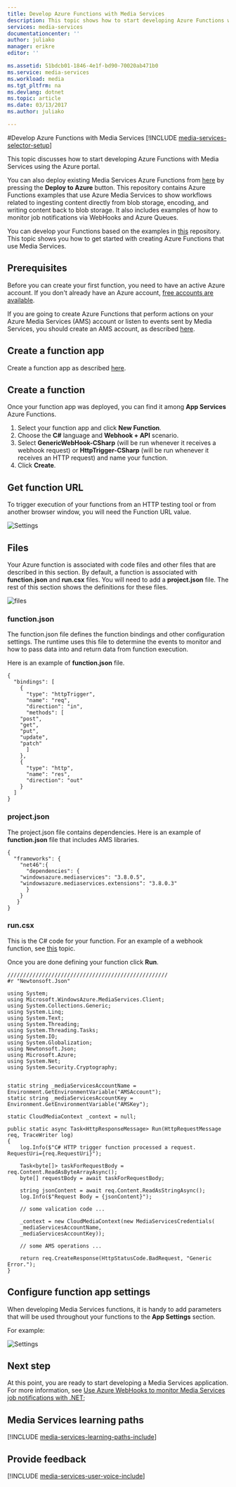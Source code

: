 ```yaml
---
title: Develop Azure Functions with Media Services
description: This topic shows how to start developing Azure Functions with Media Services using the Azure portal.
services: media-services
documentationcenter: ''
author: juliako
manager: erikre
editor: ''

ms.assetid: 51bdcb01-1846-4e1f-bd90-70020ab471b0
ms.service: media-services
ms.workload: media
ms.tgt_pltfrm: na
ms.devlang: dotnet
ms.topic: article
ms.date: 03/13/2017
ms.author: juliako

---
```

#Develop Azure Functions with Media Services
[!INCLUDE [media-services-selector-setup](../../includes/media-services-selector-setup.md)]

This topic discusses how to start developing Azure Functions with Media Services using the Azure portal. 

You can also deploy existing Media Services Azure Functions from [here](https://github.com/Azure-Samples/media-services-dotnet-functions-integration) by pressing the **Deploy to Azure** button. This repository contains Azure Functions examples that use Azure Media Services to show workflows related to ingesting content directly from blob storage, encoding, and writing content back to blob storage. It also includes examples of how to monitor job notifications via WebHooks and Azure Queues.

You can develop your Functions based on the examples in [this](https://github.com/Azure-Samples/media-services-dotnet-Functions-integration) repository. This topic shows you how to get started with creating Azure Functions that use Media Services. 

## Prerequisites

Before you can create your first function, you need to have an active Azure account. If you don't already have an Azure account, [free accounts are available](https://azure.microsoft.com/free/).

If you are going to create Azure Functions that perform actions on your Azure Media Services (AMS) account or listen to events sent by Media Services, you should create an AMS account, as described [here](media-services-portal-create-account.md).

## Create a function app

Create a function app as described [here](../azure-functions/functions-create-first-azure-function-azure-portal.md#create-a-function-app).

## Create a function

Once your function app was deployed, you can find it among **App Services** Azure Functions. 

1. Select your function app and click **New Function**.
3. Choose the **C#** language and **Webhook + API** scenario.
3. Select **GenericWebHook-CSharp** (will be run whenever it receives a webhook request) or **HttpTrigger-CSharp** (will be run whenever it receives an HTTP request) and name your function.
4. Click **Create**. 

## Get function URL

To trigger execution of your functions from an HTTP testing tool or from another browser window, you will need the Function URL value. 

![Settings](./media/media-services-azure-functions/media-services-azure-functions002.png)

## Files

Your Azure function is associated with code files and other files that are described in this section. By default, a function is associated with **function.json** and **run.csx** files. You will need to add a **project.json** file. The rest of this section shows the definitions for these files.

![files](./media/media-services-azure-functions/media-services-azure-functions003.png)

### function.json

The function.json file defines the function bindings and other configuration settings. The runtime uses this file to determine the events to monitor and how to pass data into and return data from function execution. 

Here is an example of **function.json** file.

	{
	  "bindings": [
	    {
	      "type": "httpTrigger",
	      "name": "req",
	      "direction": "in",
	      "methods": [
		"post",
		"get",
		"put",
		"update",
		"patch"
	      ]
	    },
	    {
	      "type": "http",
	      "name": "res",
	      "direction": "out"
	    }
	  ]
	}
	
### project.json

The project.json file contains dependencies. Here is an example of **function.json** file that includes AMS libraries.

	{
	  "frameworks": {
	    "net46":{
	      "dependencies": {
		"windowsazure.mediaservices": "3.8.0.5",
		"windowsazure.mediaservices.extensions": "3.8.0.3"
	      }
	    }
	   }
	}
	
### run.csx

This is the C# code for your function. For an example of a webhook function, see [this](media-services-dotnet-check-job-progress-with-webhooks.md) topic. 

Once you are done defining your function click **Run**.
	
	///////////////////////////////////////////////////
	#r "Newtonsoft.Json"
	
	using System;
	using Microsoft.WindowsAzure.MediaServices.Client;
	using System.Collections.Generic;
	using System.Linq;
	using System.Text;
	using System.Threading;
	using System.Threading.Tasks;
	using System.IO;
	using System.Globalization;
	using Newtonsoft.Json;
	using Microsoft.Azure;
	using System.Net;
	using System.Security.Cryptography;
	

	static string _mediaServicesAccountName = Environment.GetEnvironmentVariable("AMSAccount");
	static string _mediaServicesAccountKey = Environment.GetEnvironmentVariable("AMSKey");
	
	static CloudMediaContext _context = null;
	
	public static async Task<HttpResponseMessage> Run(HttpRequestMessage req, TraceWriter log)
	{
	    log.Info($"C# HTTP trigger function processed a request. RequestUri={req.RequestUri}");
	
	    Task<byte[]> taskForRequestBody = req.Content.ReadAsByteArrayAsync();
	    byte[] requestBody = await taskForRequestBody;
	
	    string jsonContent = await req.Content.ReadAsStringAsync();
	    log.Info($"Request Body = {jsonContent}");
	
		// some valication code ...

        _context = new CloudMediaContext(new MediaServicesCredentials(
        _mediaServicesAccountName,
        _mediaServicesAccountKey));

		// some AMS operations ...
  	
	    return req.CreateResponse(HttpStatusCode.BadRequest, "Generic Error.");
	}



## Configure function app settings

When developing Media Services functions, it is handy to add parameters that will be used throughout your functions to the **App Settings** section. 

For example:

![Settings](./media/media-services-azure-functions/media-services-azure-functions001.png)


## Next step

At this point, you are ready to start developing a Media Services application. For more information, see [Use Azure WebHooks to monitor Media Services job notifications with .NET](media-services-dotnet-check-job-progress-with-webhooks.md);   

## Media Services learning paths
[!INCLUDE [media-services-learning-paths-include](../../includes/media-services-learning-paths-include.md)]

## Provide feedback
[!INCLUDE [media-services-user-voice-include](../../includes/media-services-user-voice-include.md)]

